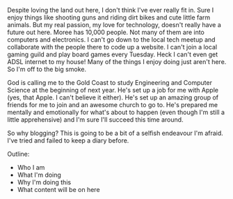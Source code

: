 Despite loving the land out here, I don't think I've ever really fit in. Sure I enjoy things like shooting guns and riding dirt bikes and cute little farm animals. But my real passion, my love for technology, doesn't really have a future out here. Moree has 10,000 people. Not many of them are into computers and electronics. I can't go down to the local tech meetup and collaborate with the people there to code up a website. I can't join a local gaming guild and play board games every Tuesday. Heck I can't even get ADSL internet to my house! Many of the things I enjoy doing just aren't here. So I'm off to the big smoke. 

God is calling me to the Gold Coast to study Engineering and Computer Science at the beginning of next year. He's set up a job for me with Apple (yes, that Apple. I can't believe it either). He's set up an amazing group of friends for me to join and an awesome church to go to. He's prepared me mentally and emotionally for what's about to happen (even though I'm still a little apprehensive) and I'm sure I'll succeed this time around.



So why blogging? This is going to be a bit of a selfish endeavour I'm afraid. I've tried and failed to keep a diary before.

Outline:
 - Who I am
 - What I'm doing
 - Why I'm doing this
 - What content will be on here